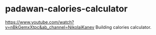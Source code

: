 # padawan-calories-calculator
https://www.youtube.com/watch?v=nBkGemxXtpc&ab_channel=NikolaiKanev
Building calories calculator.
